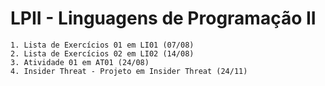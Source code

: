 # LPII - Linguagens de Programação II

    1. Lista de Exercícios 01 em LI01 (07/08)
    2. Lista de Exercícios 02 em LI02 (14/08)
    3. Atividade 01 em AT01 (24/08)
    4. Insider Threat - Projeto em Insider Threat (24/11)

